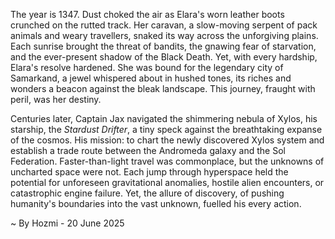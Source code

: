 
The year is 1347.  Dust choked the air as Elara's worn leather boots crunched on the rutted track.  Her caravan, a slow-moving serpent of pack animals and weary travellers, snaked its way across the unforgiving plains.  Each sunrise brought the threat of bandits, the gnawing fear of starvation, and the ever-present shadow of the Black Death. Yet, with every hardship, Elara's resolve hardened.  She was bound for the legendary city of Samarkand, a jewel whispered about in hushed tones, its riches and wonders a beacon against the bleak landscape. This journey, fraught with peril, was her destiny.

Centuries later, Captain Jax navigated the shimmering nebula of Xylos, his starship, the *Stardust Drifter*, a tiny speck against the breathtaking expanse of the cosmos.  His mission: to chart the newly discovered Xylos system and establish a trade route between the Andromeda galaxy and the Sol Federation. Faster-than-light travel was commonplace, but the unknowns of uncharted space were not.  Each jump through hyperspace held the potential for unforeseen gravitational anomalies, hostile alien encounters, or catastrophic engine failure.  Yet, the allure of discovery, of pushing humanity's boundaries into the vast unknown, fuelled his every action.

~ By Hozmi - 20 June 2025
